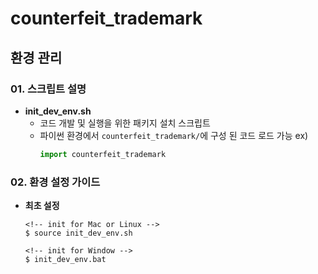 # counterfeit_trademark

## 환경 관리
### 01. 스크립트 설명
- __init_dev_env.sh__
  - 코드 개발 및 실행을 위한 패키지 설치 스크립트
  - 파이썬 환경에서 <code>counterfeit_trademark/</code>에 구성 된 코드 로드 가능 ex\)
    ```python
    import counterfeit_trademark
    ```
    

### 02. 환경 설정 가이드
- __최초 설정__
  ```
  <!-- init for Mac or Linux -->
  $ source init_dev_env.sh

  <!-- init for Window -->
  $ init_dev_env.bat
  ```
